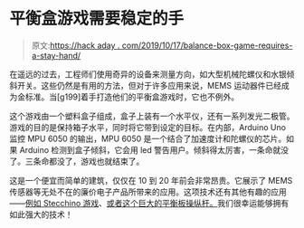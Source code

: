 # 平衡盒游戏需要稳定的手

> 原文:[https://hack aday . com/2019/10/17/balance-box-game-requires-a-stay-hand/](https://hackaday.com/2019/10/17/balance-box-game-requires-a-steady-hand/)

在遥远的过去，工程师们使用奇异的设备来测量方向，如大型机械陀螺仪和水银倾斜开关。这些仍然是有用的方法，但对于许多应用来说，MEMS 运动器件已经成为金标准。当[g199]着手打造他们的平衡盒游戏时，它也不例外。

这个游戏由一个塑料盒子组成，盒子上装有一个水平仪，还有一系列发光二极管。游戏的目的是保持箱子水平，同时将它带到设定的目标。在内部，Arduino Uno 监控 MPU 6050 的输出，MPU 6050 是一个结合了加速度计和陀螺仪的芯片。如果 Arduino 检测到盒子倾斜，它会用 led 警告用户。倾斜得太厉害，一条命就没了。三条命都没了，游戏也就结束了。

这是一个便宜而简单的建筑，仅仅在 10 到 20 年前会非常昂贵。它展示了 MEMS 传感器等无处不在的廉价电子产品所带来的应用。这项技术还有其他有趣的应用——[例如 Stecchino 游戏](https://hackaday.com/2018/03/23/stecchino-game-is-all-about-balancing-a-big-toothpick/)、[或者这个巨大的平衡板操纵杆。](https://hackaday.com/2016/02/06/balancing-d-pad-gets-you-in-the-game/)我们很幸运能够拥有如此强大的技术！